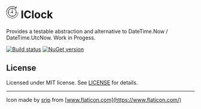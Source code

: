 # <img src="https://raw.githubusercontent.com/RobThree/IClock/master/logo.png" alt="Logo" width="32" height="32"> IClock
Provides a testable abstraction and alternative to DateTime.Now / DateTime.UtcNow. Work in Progess.

[![Build status](https://ci.appveyor.com/api/projects/status/cfocayl8qvi3d8cl)](https://ci.appveyor.com/project/RobIII/iclock) <a href="https://www.nuget.org/packages/IClock/"><img src="http://img.shields.io/nuget/v/IClock.svg?style=flat-square" alt="NuGet version" height="18"></a>

## License

Licensed under MIT license. See [LICENSE](https://raw.githubusercontent.com/RobThree/IClock/master/LICENSE) for details.

---

Icon made by [srip](https://www.flaticon.com/authors/srip) from [www.flaticon.com](https://www.flaticon.com/)
